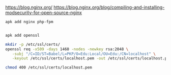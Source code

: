 https://blog.nginx.org/
https://blog.nginx.org/blog/compiling-and-installing-modsecurity-for-open-source-nginx

```sh
apk add nginx php-fpm


apk add openssl

mkdir -p /etc/ssl/certs/
openssl req -x509 -days 1460 -nodes -newkey rsa:2048 \
   -subj "/C=ID/ST=Babel/L=PKP/O=Edu:Local/OU=Edu:/CN=localhost" \
   -keyout /etc/ssl/certs/localhost.pem -out /etc/ssl/certs/localhost.pem

chmod 400 /etc/ssl/certs/localhost.pem
```
